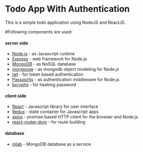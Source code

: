 # Todo App With Authentication

This is a simple todo application using NodeJS and ReactJS. 

#Following components are used:

#### server side

* [Node.js](https://nodejs.org/en/) - as Javascript runtime
* [Express](https://expressjs.com/) - web framework for Node.js
* [MongoDB](https://www.mongodb.com/) - as NoSQL database
* [mongoose](https://mongoosejs.com/) - as mongodb object modeling for Node.js
* [jwt](https://jwt.io/) - for token based authentication
* [Passportjs](http://www.passportjs.org/) - as authentication middleware for Node.js
* [bcryptjs](https://www.npmjs.com/package/bcryptjs) - for hashing password

#### client side

* [React](https://reactjs.org/) - Javascript library for user interface
* [Redux](https://redux.js.org/) - state container for Javascript apps
* [axios](https://github.com/axios/axios) - promise based HTTP client for the browser and Node.js
* [react-router-dom](https://www.npmjs.com/package/react-router-dom) - for route building

#### database

* [mlab](https://mlab.com/) - MongoDB database as a service

